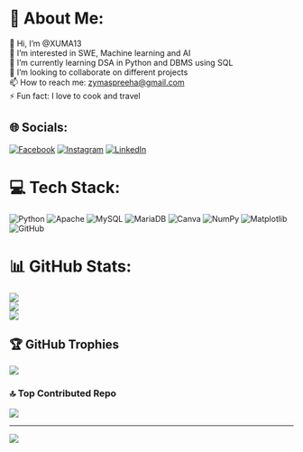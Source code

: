 # 💫 About Me:
👋 Hi, I’m @XUMA13<br>👀 I’m interested in SWE, Machine learning and AI<br>🌱 I’m currently learning DSA in Python and DBMS using SQL<br>💞️ I’m looking to collaborate on different projects<br>📫 How to reach me: zymaspreeha@gmail.com<br>⚡ Fun fact: I love to cook and travel


## 🌐 Socials:
[![Facebook](https://img.shields.io/badge/Facebook-%231877F2.svg?logo=Facebook&logoColor=white)](https://facebook.com/zyma.spreeha) [![Instagram](https://img.shields.io/badge/Instagram-%23E4405F.svg?logo=Instagram&logoColor=white)](https://instagram.com/zareen_spreeha) [![LinkedIn](https://img.shields.io/badge/LinkedIn-%230077B5.svg?logo=linkedin&logoColor=white)](https://linkedin.com/in/zyma-zareen-haque-622733213/) 

# 💻 Tech Stack:
![Python](https://img.shields.io/badge/python-3670A0?style=for-the-badge&logo=python&logoColor=ffdd54) ![Apache](https://img.shields.io/badge/apache-%23D42029.svg?style=for-the-badge&logo=apache&logoColor=white) ![MySQL](https://img.shields.io/badge/mysql-4479A1.svg?style=for-the-badge&logo=mysql&logoColor=white) ![MariaDB](https://img.shields.io/badge/MariaDB-003545?style=for-the-badge&logo=mariadb&logoColor=white) ![Canva](https://img.shields.io/badge/Canva-%2300C4CC.svg?style=for-the-badge&logo=Canva&logoColor=white) ![NumPy](https://img.shields.io/badge/numpy-%23013243.svg?style=for-the-badge&logo=numpy&logoColor=white) ![Matplotlib](https://img.shields.io/badge/Matplotlib-%23ffffff.svg?style=for-the-badge&logo=Matplotlib&logoColor=black) ![GitHub](https://img.shields.io/badge/github-%23121011.svg?style=for-the-badge&logo=github&logoColor=white)
# 📊 GitHub Stats:
![](https://github-readme-stats.vercel.app/api?username=XUMA13&theme=synthwave&hide_border=false&include_all_commits=true&count_private=true)<br/>
![](https://github-readme-streak-stats.herokuapp.com/?user=XUMA13&theme=synthwave&hide_border=false)<br/>
![](https://github-readme-stats.vercel.app/api/top-langs/?username=XUMA13&theme=synthwave&hide_border=false&include_all_commits=true&count_private=true&layout=compact)

## 🏆 GitHub Trophies
![](https://github-profile-trophy.vercel.app/?username=XUMA13&theme=radical&no-frame=false&no-bg=true&margin-w=4)

### 🔝 Top Contributed Repo
![](https://github-contributor-stats.vercel.app/api?username=XUMA13&limit=5&theme=dark&combine_all_yearly_contributions=true)

---
[![](https://visitcount.itsvg.in/api?id=XUMA13&icon=0&color=0)](https://visitcount.itsvg.in)

<!-- Proudly created with GPRM ( https://gprm.itsvg.in ) -->

<!-- Proudly created with GPRM ( https://gprm.itsvg.in ) -->
